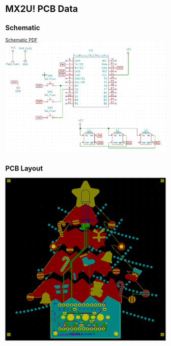 # MX2U! PCB Data

## Schematic
[Schematic PDF](../doc/ukiha.pdf?raw=true)
![Schematic](../doc/schematic.png?raw=true)

## PCB Layout
![PCB Layout](../doc/pcblayout.png?raw=true)

